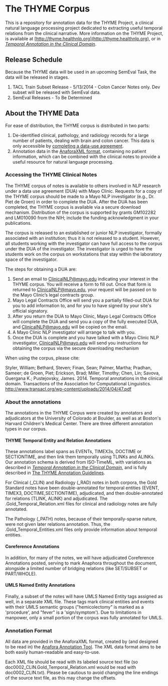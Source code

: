 The THYME Corpus
=========

This is a repository for annotation data for the THYME Project, a clinical natural language processing project dedicated to extracting useful temporal relations from the clinical narrative.  More information on the THYME Project, is available at [http://thyme.healthnlp.org](http://thyme.healthnlp.org), or in [*Temporal Annotation in the Clinical Domain*](http://www.transacl.org/wp-content/uploads/2014/04/47.pdf).

## Release Schedule

Because the THYME data will be used in an upcoming SemEval Task, the data will be released in stages.  

1. TACL Train Subset Release - 5/13/2014 - Colon Cancer Notes only.  Dev subset will be released with SemEval data.
2. SemEval Releases - To Be Determined

## About the THYME Data

For ease of distribution, the THYME corpus is distributed in two parts:

1. De-identified clinical, pathology, and radiology records for a large number of patients, dealing with brain and colon cancer.   This data is only accessible by [completing a data-use agreement](#DUA).
2. Annotation data in the [AnaforaXML format](#format), containing no patient information, which can be combined with the clinical notes to provide a useful resource for natural language processing.  

### Accessing the THYME Clinical Notes
<a name="DUA"/>

The THYME corpus of notes is available to others involved in NLP research under a data use agreement (DUA) with Mayo Clinic. Requests for a copy of the THYME corpus should be made to a Mayo NLP investigator (e.g., Dr. Piet de Groen) in order to complete the DUA. After the DUA has been completed, the THYME corpus is available via a secure download mechanism. Distribution of the corpus is supported by grants GM102282 and LM010090 from the NIH; include the funding acknowledgment in your publications.

The corpus is released to an established or junior NLP investigator, formally associated with an institution; thus it is not released to a student. However, all students working with the investigator can have full access to the corpus under the DUA of the investigator. The investigator is urged to have the students work on the corpus on workstations that stay within the laboratory space of the investigator.

The steps for obtaining a DUA are:

1. Send an email to ClinicalNLP@mayo.edu indicating your interest in the THYME corpus. You will receive a form to fill out. Once that form is returned to ClinicalNLP@mayo.edu, your request will be passed on to the Mayo Clinic’s legal contracts group.
2. Mayo Legal Contracts Office will send you a partially filled-out DUA for you to add information to, and for you to have signed by your site's official signatory.
3. After you return the DUA to Mayo Clinic, Mayo Legal Contracts Office will complete the DUA and send you a copy of the fully executed DUA, and ClinicalNLP@mayo.edu will be copied on the email.
4. A Mayo Clinic NLP investigator will arrange to talk with you.
5. Once the DUA is complete and you have talked with a Mayo Clinic NLP investigator, ClinicalNLP@mayo.edu will send you instructions for obtaining the corpus via the secure downloading mechanism

When using the corpus, please cite:

Styler, William; Bethard, Steven; Finan, Sean; Palmer, Martha; Pradhan, Sameer; de Groen, Piet; Erickson, Brad; Miller, Timothy; Chen, Lin; Savova, Guergana K.; Pustejovsky, James. 2014. Temporal annotations in the clinical domain. Transactions of the Association for Computational Linguistics. http://www.transacl.org/wp-content/uploads/2014/04/47.pdf

### About the annotations

The annotations in the THYME Corpus were created by annotators and adjudicators at the University of Colorado at Boulder, as well as at Boston's Harvard Children's Medical Center.  There are three different annotation types in our corpus.

#### THYME Temporal Entity and Relation Annotations

These annotations label spans as EVENTs, TIMEX3s, DOCTIME or SECTIONTIME, and then link them temporally using TLINKs and ALINKs.  Our annotation schema is derived from ISO-TimeML, with variations as described in [*Temporal Annotation in the Clinical Domain*](http://www.transacl.org/wp-content/uploads/2014/04/47.pdf), and is fully described in [The THYME Annotation Guidelines](http://clear.colorado.edu/compsem/documents/THYME%20Guidelines.pdf).   

For Clinical (_CLIN) and Radiology (_RAD) notes in both corpora, the Gold Standard notes have been double-annotated for temporal entities (EVENT, TIMEX3, DOCTIME,SECTIONTIME), adjudicated, and then double-annotated for relations (TLINK, ALINK) and adjudicated.   The .Gold_Temporal_Relation.xml files for clinical and radiology notes are fully annotated.  

The Pathology (_PATH) notes, because of their temporally-sparse nature, were not given later relations annotation.  Thus, the .Gold_Temporal_Entities.xml files only provide information about temporal entities.  

#### Coreference Annotations

In addition, for many of the notes, we will have adjudicated Coreference Annotations posted, serving to mark Anaphora throughout the document, alongside a limited number of bridging relations (like SET/SUBSET or PART/WHOLE).   

#### UMLS Named Entity Annotations

Finally, a subset of the notes will have UMLS Named Entity tags assigned as well, in a separate XML file.  These tags mark clinical entities and events with their UMLS semantic groups ("hemicolectomy" is marked as a 'procedure', and "fever" is a 'sign/symptom').  Due to limitations in manpower, only a small portion of the corpus was fully annotated for UMLS.

### Annotation Format
<a name="format"/>

All data are provided in the AnaforaXML format, created by (and designed to be read in) the [Anafora Annotation Tool](https://github.com/weitechen/anafora).  The XML data format aims to be both easily human-readable and easy-to-use.

Each XML file should be read with its labeled source text file (so doc0002_CLIN.Gold_Temporal_Relation.xml would be read with doc0002_CLIN.txt).  Please be cautious to avoid changing the line endings of the source text file, as this may change the offsets.
